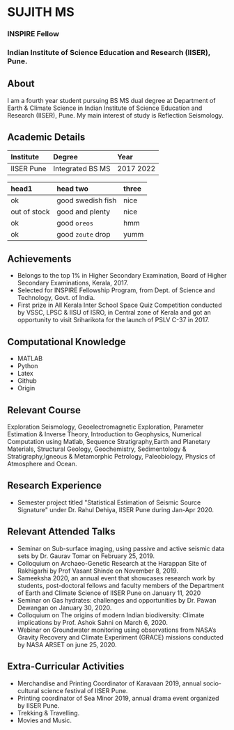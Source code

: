 # SUJITH MS
### INSPIRE Fellow
### Indian Institute of Science Education and Research (IISER), Pune.

## About
I am a fourth year student pursuing BS MS dual degree at Department of Earth & Climate Science in Indian Institute of Science Education and Research (IISER), Pune.
My main interest of study is Reflection Seismology.

## Academic Details
| Institute  | Degree           | Year      |
|:-----------|:-----------------|:----------|
| IISER Pune | Integrated BS MS | 2017 2022 |

| head1        | head two          | three |
|:-------------|:------------------|:------|
| ok           | good swedish fish | nice  |
| out of stock | good and plenty   | nice  |
| ok           | good `oreos`      | hmm   |
| ok           | good `zoute` drop | yumm  |

## Achievements
* Belongs to the top 1% in Higher Secondary Examination, Board of Higher Secondary Examinations, Kerala, 2017.
* Selected for INSPIRE Fellowship Program, from Dept. of Science and Technology, Govt. of India.
* First prize in All Kerala Inter School Space Quiz Competition conducted by VSSC, LPSC & IISU of ISRO, 
  in Central zone of Kerala and got an opportunity to visit Sriharikota for the launch of PSLV C-37 in 2017.
 
## Computational Knowledge
* MATLAB
* Python
* Latex
* Github
* Origin
 
## Relevant Course
 Exploration Seismology, Geoelectromagnetic Exploration, Parameter Estimation & Inverse Theory, Introduction to Geophysics, Numerical Computation using Matlab, Sequence Stratigraphy,Earth and Planetary Materials, Structural Geology, Geochemistry, Sedimentology & Stratigraphy,Igneous & Metamorphic Petrology, Paleobiology, Physics of Atmosphere and Ocean.

##  Research Experience
* Semester project titled "Statistical Estimation of Seismic Source Signature" under Dr. Rahul Dehiya, IISER Pune during Jan-Apr 2020.

## Relevant Attended Talks
* Seminar on Sub-surface imaging, using passive and active seismic data sets by Dr. Gaurav Tomar on February 25, 2019.
* Colloquium on Archaeo-Genetic Research at the Harappan Site of Rakhigarhi by Prof Vasant Shinde on November 8, 2019.
* Sameeksha 2020, an annual event that showcases research work by students, post-doctoral fellows and faculty members of the Department of 
  Earth and Climate Science of IISER Pune on January 11, 2020
* Seminar on Gas hydrates: challenges and opportunities by Dr. Pawan Dewangan on January 30, 2020.
* Colloquium on The origins of modern Indian biodiversity: Climate implications by Prof. Ashok Sahni on March 6, 2020.
* Webinar on Groundwater monitoring using observations from NASA’s Gravity Recovery and Climate Experiment (GRACE) missions conducted by
  NASA ARSET on june 25, 2020.

## Extra-Curricular Activities
* Merchandise and Printing Coordinator of Karavaan 2019, annual socio-cultural science festival of IISER Pune.
* Printing coordinator of Sea Minor 2019, annual drama event organized by IISER Pune.
* Trekking & Travelling.
* Movies and Music.

